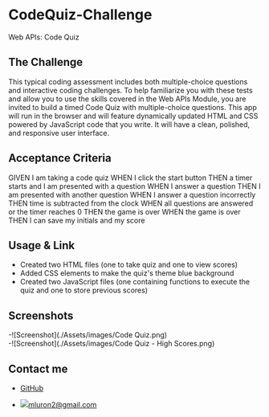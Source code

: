# CodeQuiz-Challenge
Web APIs: Code Quiz

## The Challenge
This typical coding assessment includes both multiple-choice questions and interactive coding challenges. To help familiarize you with these tests and allow you to use the skills covered in the Web APIs Module, you are invited to build a timed Code Quiz with multiple-choice questions. This app will run in the browser and will feature dynamically updated HTML and CSS powered by JavaScript code that you write. It will have a clean, polished, and responsive user interface.

## Acceptance Criteria
GIVEN I am taking a code quiz
WHEN I click the start button
THEN a timer starts and I am presented with a question
WHEN I answer a question
THEN I am presented with another question
WHEN I answer a question incorrectly
THEN time is subtracted from the clock
WHEN all questions are answered or the timer reaches 0
THEN the game is over
WHEN the game is over
THEN I can save my initials and my score

## Usage & Link
- Created two HTML files (one to take quiz and one to view scores)
- Added CSS elements to make the quiz's theme blue background
- Created two JavaScript files (one containing functions to execute the quiz and one to store previous scores)

## Screenshots
-![Screenshot](./Assets/images/Code Quiz.png) </br>
-![Screenshot](./Assets/images/Code Quiz - High Scores.png)

## Contact me
- [GitHub](https://github.com/mluron-ArxFjs)

- ![](https://img.shields.io/badge/Gmail-D14836?style=for-the-badge&logo=gmail&logoColor=white)mluron2@gmail.com